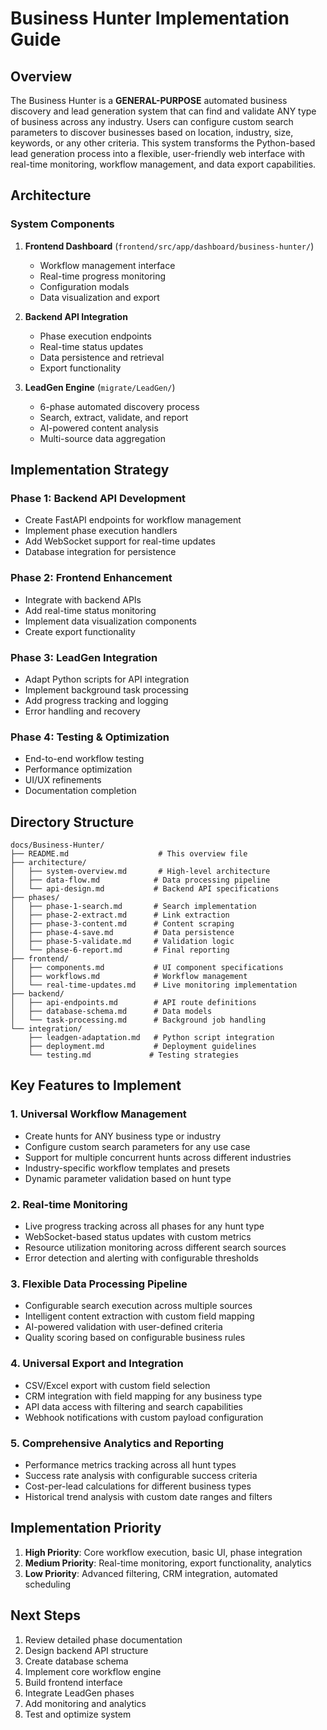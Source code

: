 # Business Hunter Implementation Guide

## Overview

The Business Hunter is a **GENERAL-PURPOSE** automated business discovery and lead generation system that can find and validate ANY type of business across any industry. Users can configure custom search parameters to discover businesses based on location, industry, size, keywords, or any other criteria. This system transforms the Python-based lead generation process into a flexible, user-friendly web interface with real-time monitoring, workflow management, and data export capabilities.

## Architecture

### System Components

1. **Frontend Dashboard** (`frontend/src/app/dashboard/business-hunter/`)
   - Workflow management interface
   - Real-time progress monitoring
   - Configuration modals
   - Data visualization and export

2. **Backend API Integration** 
   - Phase execution endpoints
   - Real-time status updates
   - Data persistence and retrieval
   - Export functionality

3. **LeadGen Engine** (`migrate/LeadGen/`)
   - 6-phase automated discovery process
   - Search, extract, validate, and report
   - AI-powered content analysis
   - Multi-source data aggregation

## Implementation Strategy

### Phase 1: Backend API Development
- Create FastAPI endpoints for workflow management
- Implement phase execution handlers
- Add WebSocket support for real-time updates
- Database integration for persistence

### Phase 2: Frontend Enhancement
- Integrate with backend APIs
- Add real-time status monitoring
- Implement data visualization components
- Create export functionality

### Phase 3: LeadGen Integration
- Adapt Python scripts for API integration
- Implement background task processing
- Add progress tracking and logging
- Error handling and recovery

### Phase 4: Testing & Optimization
- End-to-end workflow testing
- Performance optimization
- UI/UX refinements
- Documentation completion

## Directory Structure

```
docs/Business-Hunter/
├── README.md                    # This overview file
├── architecture/
│   ├── system-overview.md       # High-level architecture
│   ├── data-flow.md            # Data processing pipeline
│   └── api-design.md           # Backend API specifications
├── phases/
│   ├── phase-1-search.md       # Search implementation
│   ├── phase-2-extract.md      # Link extraction
│   ├── phase-3-content.md      # Content scraping
│   ├── phase-4-save.md         # Data persistence
│   ├── phase-5-validate.md     # Validation logic
│   └── phase-6-report.md       # Final reporting
├── frontend/
│   ├── components.md           # UI component specifications
│   ├── workflows.md            # Workflow management
│   └── real-time-updates.md    # Live monitoring implementation
├── backend/
│   ├── api-endpoints.md        # API route definitions
│   ├── database-schema.md      # Data models
│   └── task-processing.md      # Background job handling
└── integration/
    ├── leadgen-adaptation.md   # Python script integration
    ├── deployment.md           # Deployment guidelines
    └── testing.md             # Testing strategies
```

## Key Features to Implement

### 1. Universal Workflow Management
- Create hunts for ANY business type or industry
- Configure custom search parameters for any use case
- Support for multiple concurrent hunts across different industries
- Industry-specific workflow templates and presets
- Dynamic parameter validation based on hunt type

### 2. Real-time Monitoring
- Live progress tracking across all phases for any hunt type
- WebSocket-based status updates with custom metrics
- Resource utilization monitoring across different search sources
- Error detection and alerting with configurable thresholds

### 3. Flexible Data Processing Pipeline
- Configurable search execution across multiple sources
- Intelligent content extraction with custom field mapping
- AI-powered validation with user-defined criteria
- Quality scoring based on configurable business rules

### 4. Universal Export and Integration
- CSV/Excel export with custom field selection
- CRM integration with field mapping for any business type
- API data access with filtering and search capabilities
- Webhook notifications with custom payload configuration

### 5. Comprehensive Analytics and Reporting
- Performance metrics tracking across all hunt types
- Success rate analysis with configurable success criteria
- Cost-per-lead calculations for different business types
- Historical trend analysis with custom date ranges and filters

## Implementation Priority

1. **High Priority**: Core workflow execution, basic UI, phase integration
2. **Medium Priority**: Real-time monitoring, export functionality, analytics
3. **Low Priority**: Advanced filtering, CRM integration, automated scheduling

## Next Steps

1. Review detailed phase documentation
2. Design backend API structure
3. Create database schema
4. Implement core workflow engine
5. Build frontend interface
6. Integrate LeadGen phases
7. Add monitoring and analytics
8. Test and optimize system